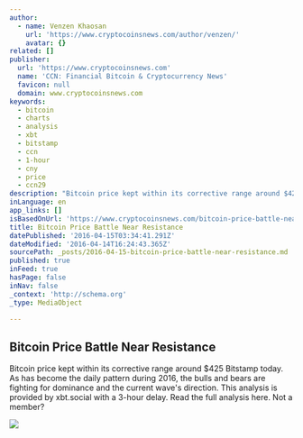 ```yaml
---
author:
  - name: Venzen Khaosan
    url: 'https://www.cryptocoinsnews.com/author/venzen/'
    avatar: {}
related: []
publisher:
  url: 'https://www.cryptocoinsnews.com'
  name: 'CCN: Financial Bitcoin & Cryptocurrency News'
  favicon: null
  domain: www.cryptocoinsnews.com
keywords:
  - bitcoin
  - charts
  - analysis
  - xbt
  - bitstamp
  - ccn
  - 1-hour
  - cny
  - price
  - ccn29
description: "Bitcoin price kept within its corrective range around $425 Bitstamp today. As has become the daily pattern during 2016, the bulls and bears are fighting for dominance and the current wave's direction. This analysis is provided by xbt.social with a 3-hour delay. Read the full analysis here. Not a member?"
inLanguage: en
app_links: []
isBasedOnUrl: 'https://www.cryptocoinsnews.com/bitcoin-price-battle-near-resistance/'
title: Bitcoin Price Battle Near Resistance
datePublished: '2016-04-15T03:34:41.291Z'
dateModified: '2016-04-14T16:24:43.365Z'
sourcePath: _posts/2016-04-15-bitcoin-price-battle-near-resistance.md
published: true
inFeed: true
hasPage: false
inNav: false
_context: 'http://schema.org'
_type: MediaObject

---
```

<article style=""><h1>Bitcoin Price Battle Near Resistance</h1><p>Bitcoin price kept within its corrective range around $425 Bitstamp today. As has become the daily pattern during 2016, the bulls and bears are fighting for dominance and the current wave's direction. This analysis is provided by xbt.social with a 3-hour delay. Read the full analysis here. Not a member?</p><img src="https://www.cryptocoinsnews.com/wp-content/uploads/2016/04/Selection_20160414_002.png" /></article>